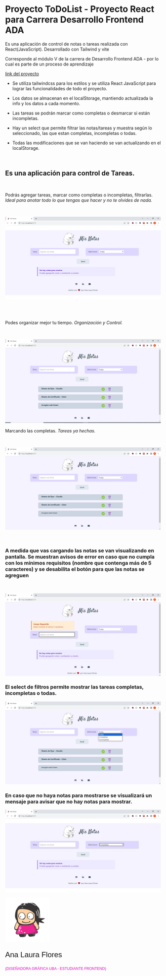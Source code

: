 # Proyecto ToDoList - Proyecto React para Carrera Desarrollo Frontend ADA
<p> Es una aplicación de control de notas o tareas realizada con React(JavaScript). Desarrollado con Tailwind y vite </p>
<p> Corresponde al módulo V de la carrera de Desarrollo Frontend ADA - por lo cual es parte de un proceso de aprendizaje </p>

[link del proyecto](https://todo-list-theta-dun.vercel.app/)



 - Se utiliza tailwindcss para los estilos y se utiliza React JavaScript para lograr las funcionalidades de todo el proyecto.

  - Los datos se almacenan en el localStorage, mantiendo actualizada la info y los datos a cada momento.

  - Las tareas se podrán marcar como completas o desmarcar si están incompletas.

  - Hay un select que permite filtrar las notas/tareas y muestra según lo seleccionado, las que estan completas, incompletas o todas. 

  - Todas las modificaciones que se van haciendo se van actualizando en el localStorage.

 
 <br>


## Es una aplicación para control de Tareas.
<br>
<p>Podrás agregar tareas, marcar como completas o incompletas, filtrarlas.<em> Ideal para anotar todo lo que tengas que hacer y no te olvides de nada.</em></p>
<br>

![portada TodoList Mis Notas](./src/assets/img/portada.jpg)

<br>
<br>


<p>Podes organizar mejor tu tiempo. <em>Organización y Control.</em></p>
<br>

![Agregando notas](./src/assets/img/add-notes.jpg)
<br>

<p>Marcando las completas. <em>Tareas ya hechas.</em></p>
<br>

![Completas e incompletas](./src/assets/img/complete-incomplete.jpg)

<br>

### A medida que vas cargando las notas se van visualizando en pantalla. Se muestran avisos de error en caso que no cumpla con los mínimos requisitos (nombre que contenga más de 5 caracteres) y se desabilita el botón para que las notas se agreguen
<br>

![visualización de Errores en input](./src/assets/img/error.jpg)


### El select de filtros permite mostrar las tareas completas, incompletas o todas.

![panel filtros](./src/assets/img/filters.jpg)

### En caso que no haya notas para mostrarse se visualizará un mensaje para avisar que no hay notas para mostrar.

![panel filtros sin notas](./src/assets/img/filters-sin-notes.jpg)



![nena de pelo negro](./src/assets/img/logo_krear.png)
<br>
<p style="font-family:Arial; font-size:24px;"> Ana Laura Flores </p>
<p style="font-family:Arial; font-size:12px; color:#d813be"> (DISEÑADORA GRÁFICA UBA - ESTUDIANTE FRONTEND) </p>




